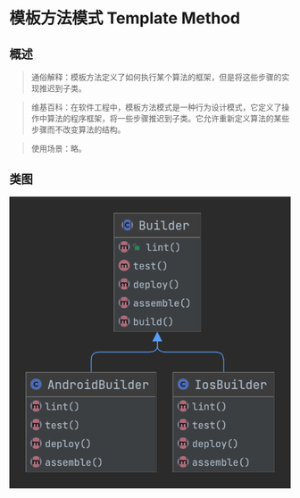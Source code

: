 # 模板方法模式 Template Method

## 概述
> 通俗解释：模板方法定义了如何执行某个算法的框架，但是将这些步骤的实现推迟到子类。

> 维基百科：在软件工程中，模板方法模式是一种行为设计模式，它定义了操作中算法的程序框架，将一些步骤推迟到子类。它允许重新定义算法的某些步骤而不改变算法的结构。

> 使用场景：略。

## 类图
![](TemplateMethod.png)